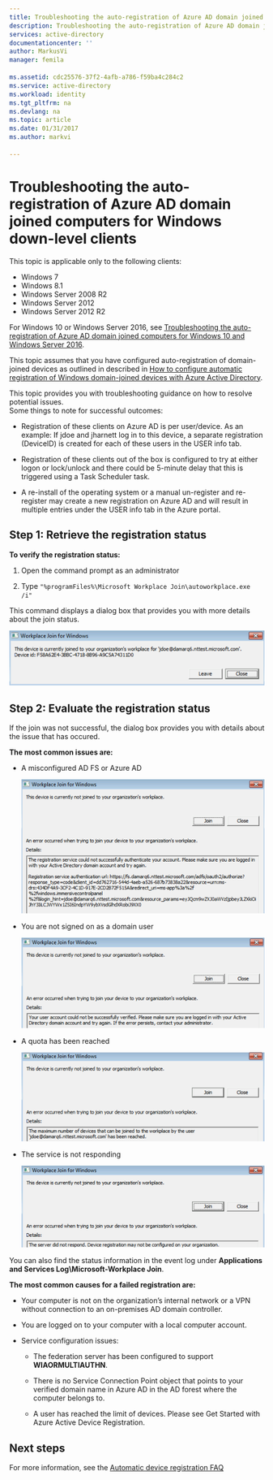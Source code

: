 ```yaml
---
title: Troubleshooting the auto-registration of Azure AD domain joined computers for Windows down-level clients | Microsoft Docs
description: Troubleshooting the auto-registration of Azure AD domain joined computers for Windows down-level clients. 
services: active-directory
documentationcenter: ''
author: MarkusVi
manager: femila

ms.assetid: cdc25576-37f2-4afb-a786-f59ba4c284c2
ms.service: active-directory
ms.workload: identity
ms.tgt_pltfrm: na
ms.devlang: na
ms.topic: article
ms.date: 01/31/2017
ms.author: markvi

---
```

# Troubleshooting the auto-registration of Azure AD domain joined computers for Windows down-level clients 

This topic is applicable only to the following clients: 

- Windows 7 
- Windows 8.1 
- Windows Server 2008 R2 
- Windows Server 2012 
- Windows Server 2012 R2 
 

For Windows 10 or Windows Server 2016, see [Troubleshooting the auto-registration of Azure AD domain joined computers for Windows 10 and Windows Server 2016](active-directory-conditional-access-automatic-device-registration-troubleshoot-windows.md).

This topic assumes that you have configured auto-registration of domain-joined devices as outlined in described in [How to configure automatic registration of Windows domain-joined devices with Azure Active Directory](active-directory-conditional-access-automatic-device-registration-get-started.md).
 
This topic provides you with troubleshooting guidance on how to resolve potential issues.  
Some things to note for successful outcomes: 

- Registration of these clients on Azure AD is per user/device. As an example: If jdoe and jharnett log in to this device, a separate registration (DeviceID) is created for each of these users in the USER info tab.  

- Registration of these clients out of the box is configured to try at either logon or lock/unlock and there could be 5-minute delay that this is triggered using a Task Scheduler task. 

- A re-install of the operating system or a manual un-register and re-register may create a new registration on Azure AD and will result in multiple entries under the USER info tab in the Azure portal. 


## Step 1: Retrieve the registration status 

**To verify the registration status:**  

1. Open the command prompt as an administrator 

2. Type `"%programFiles%\Microsoft Workplace Join\autoworkplace.exe /i"`

This command displays a dialog box that provides you with more details about the join status.

![Workplace Join for Windows](./media/active-directory-conditional-access-automatic-device-registration-troubleshoot-windows-legacy/01.png)


## Step 2: Evaluate the registration status 

If the join was not successful, the dialog box provides you with details about the issue that has occured.

**The most common issues are:**

- A misconfigured AD FS or Azure AD

    ![Workplace Join for Windows](./media/active-directory-conditional-access-automatic-device-registration-troubleshoot-windows-legacy/02.png)

- You are not signed on as a domain user

    ![Workplace Join for Windows](./media/active-directory-conditional-access-automatic-device-registration-troubleshoot-windows-legacy/03.png)

- A quota has been reached

    ![Workplace Join for Windows](./media/active-directory-conditional-access-automatic-device-registration-troubleshoot-windows-legacy/04.png)

- The service is not responding 

    ![Workplace Join for Windows](./media/active-directory-conditional-access-automatic-device-registration-troubleshoot-windows-legacy/05.png)

You can also find the status information in the event log under **Applications and Services Log\Microsoft-Workplace Join**.
  
**The most common causes for a failed registration are:** 

- Your computer is not on the organization’s internal network or a VPN without connection to an on-premises AD domain controller.

- You are logged on to your computer with a local computer account. 

- Service configuration issues: 

  - The federation server has been configured to support **WIAORMULTIAUTHN**. 

  - There is no Service Connection Point object that points to your verified domain name in Azure AD in the AD forest where the computer belongs to.

  - A user has reached the limit of devices. Please see Get Started with Azure Active Device Registration.

## Next steps

For more information, see the [Automatic device registration FAQ](active-directory-conditional-access-automatic-device-registration-faq.md) 